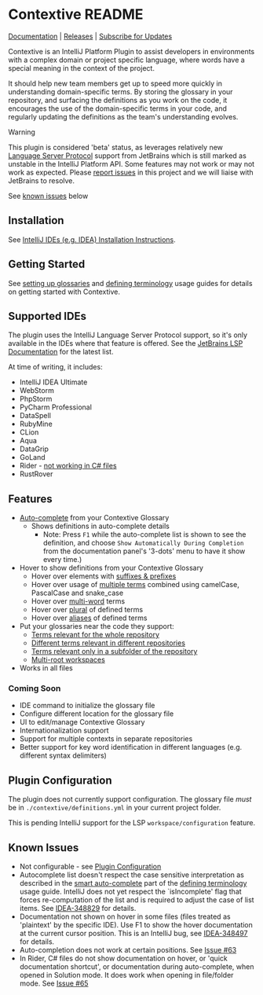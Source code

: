 # Contextive README

[Documentation](https://docs.contextive.tech/community/v/1.16.0/) | [Releases](https://github.com/dev-cycles/contextive/releases) | [Subscribe for Updates](https://buttondown.com/contextive)

Contextive is an IntelliJ Platform Plugin to assist developers in environments with a complex domain or project specific language, where words have a special meaning in the context of the project.

It should help new team members get up to speed more quickly in understanding domain-specific terms. By storing the glossary in your repository, and surfacing the definitions as you work on the code, it encourages the use of the domain-specific terms in your code, and regularly updating the definitions as the team's understanding evolves.

> [!WARNING]  
> This plugin is considered 'beta' status, as leverages relatively new [Language Server Protocol](https://plugins.jetbrains.com/docs/intellij/language-server-protocol.html) support from JetBrains which is still marked as unstable in the IntelliJ Platform API. Some features may not work or may not work as expected. Please [report issues](https://github.com/dev-cycles/contextive/issues/new?assignees=&labels=&projects=&template=bug_report.md&title=) in this project and we will liaise with JetBrains to resolve.
>
> See [known issues](#known-issues) below

## Installation

See [IntelliJ IDEs (e.g. IDEA) Installation Instructions](https://docs.contextive.tech/community/v/1.12.1/guides/installation/#intellij-plugin-platform).

## Getting Started

See [setting up glossaries](https://docs.contextive.tech/community/v/1.14.1/guides/setting-up-glossaries/) and [defining terminology](https://docs.contextive.tech/community/v/1.14.1/guides/defining-terminology/) usage guides for details on getting started with Contextive.

## Supported IDEs

The plugin uses the IntelliJ Language Server Protocol support, so it's only available in the IDEs where that feature is offered.  See the [JetBrains LSP Documentation](https://plugins.jetbrains.com/docs/intellij/language-server-protocol.html#supported-ides) for the latest list.

At time of writing, it includes:

* IntelliJ IDEA Ultimate
* WebStorm
* PhpStorm
* PyCharm Professional
* DataSpell
* RubyMine
* CLion
* Aqua
* DataGrip
* GoLand
* Rider - [not working in C# files](https://github.com/dev-cycles/contextive/issues/65)
* RustRover

## Features

* [Auto-complete](https://docs.contextive.tech/community/v/1.12.1/guides/defining-terminology/#smart-auto-complete) from your Contextive Glossary
  * Shows definitions in auto-complete details
    * Note: Press `F1` while the auto-complete list is shown to see the definition, and choose `Show Automatically During Completion` from the documentation panel's '3-dots' menu to have it show every time.)
* Hover to show definitions from your Contextive Glossary
  * Hover over elements with [suffixes & prefixes](https://docs.contextive.tech/community/v/1.12.1/guides/defining-terminology/#suffixes-and-prefixes)
  * Hover over usage of [multiple terms](https://docs.contextive.tech/community/v/1.12.1/guides/defining-terminology/#combining-two-or-more-terms) combined using camelCase, PascalCase and snake_case
  * Hover over [multi-word](https://docs.contextive.tech/community/v/1.12.1/guides/defining-terminology/#complex-multi-word-terms) terms
  * Hover over [plural](https://docs.contextive.tech/community/v/1.12.1/guides/defining-terminology/#plurals) of defined terms
  * Hover over [aliases](https://docs.contextive.tech/community/v/1.12.1/guides/defining-terminology/#aliases) of defined terms
* Put your glossaries near the code they support:
  * [Terms relevant for the whole repository](https://docs.contextive.tech/community/v/1.14.1/guides/setting-up-glossaries/#terms-relevant-for-the-whole-repository)
  * [Different terms relevant in different repositories](https://docs.contextive.tech/community/v/1.14.1/guides/setting-up-glossaries/#different-terms-relevant-in-different-repositories)
  * [Terms relevant only in a subfolder of the repository](https://docs.contextive.tech/community/v/1.14.1/guides/setting-up-glossaries/#terms-relevant-only-in-a-subfolder-of-the-repository)
  * [Multi-root workspaces](https://docs.contextive.tech/community/v/1.14.1/guides/setting-up-glossaries/#multi-root-workspaces)
* Works in all files

### Coming Soon

* IDE command to initialize the glossary file
* Configure different location for the glossary file
* UI to edit/manage Contextive Glossary
* Internationalization support
* Support for multiple contexts in separate repositories
* Better support for key word identification in different languages (e.g. different syntax delimiters)

## Plugin Configuration

The plugin does not currently support configuration.  The glossary file _must_ be in `./contextive/definitions.yml` in your current project folder.

This is pending IntelliJ support for the LSP `workspace/configuration` feature.

## Known Issues

* Not configurable - see [Plugin Configuration](#plugin-configuration)
* Autocomplete list doesn't respect the case sensitive interpretation as described in the [smart auto-complete](https://docs.contextive.tech/community/v/1.12.1/guides/defining-terminology/#smart-auto-complete) part of the [defining terminology](https://docs.contextive.tech/community/v/1.12.1/guides/defining-terminology/) usage guide. IntelliJ does not yet respect the `isIncomplete' flag that forces re-computation of the list and is required to adjust the case of list items.  See [IDEA-348829](https://youtrack.jetbrains.com/issue/IDEA-348829) for details. 
* Documentation not shown on hover in some files (files treated as 'plaintext' by the specific IDE). Use F1 to show the hover documentation at the current cursor position.  This is an IntelliJ bug, see [IDEA-348497](https://youtrack.jetbrains.com/issue/IDEA-348497/Doc-popup-doesnt-appear-on-hover-in-LSP-API-based-plugins) for details.
* Auto-completion does not work at certain positions. See [Issue #63](https://github.com/dev-cycles/contextive/issues/63)
* In Rider, C# files do not show documentation on hover, or 'quick documentation shortcut', or documentation during auto-complete, when opened in Solution mode.  It does work when opening in file/folder mode. See [Issue #65](https://github.com/dev-cycles/contextive/issues/65)